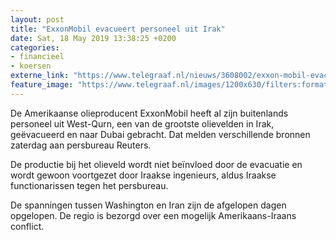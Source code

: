 ```yaml
---
layout: post
title: "ExxonMobil evacueert personeel uit Irak"
date: Sat, 18 May 2019 13:38:25 +0200
categories: 
- financieel 
- koersen 
externe_link: "https://www.telegraaf.nl/nieuws/3608002/exxon-mobil-evacueert-personeel-uit-irak"
feature_image: "https://www.telegraaf.nl/images/1200x630/filters:format(jpeg):quality(80)/cdn-kiosk-api.telegraaf.nl/01a4be7a-7967-11e9-bad2-02d1dbdc35d1.jpg"
---
```


<p class="intro">De Amerikaanse olieproducent ExxonMobil heeft al zijn buitenlands personeel uit West-Qurn, een van de grootste olievelden in Irak, geëvacueerd en naar Dubai gebracht. Dat melden verschillende bronnen zaterdag aan persbureau Reuters.</p> <p>De productie bij het olieveld wordt niet beïnvloed door de evacuatie en wordt gewoon voortgezet door Iraakse ingenieurs, aldus Iraakse functionarissen tegen het persbureau.</p><p>De spanningen tussen Washington en Iran zijn de afgelopen dagen opgelopen. De regio is bezorgd over een mogelijk Amerikaans-Iraans conflict.</p>
